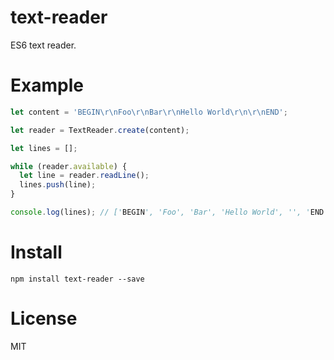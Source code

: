 # text-reader

ES6 text reader.

# Example

```JavaScript
let content = 'BEGIN\r\nFoo\r\nBar\r\nHello World\r\n\r\nEND';

let reader = TextReader.create(content);

let lines = [];

while (reader.available) {
  let line = reader.readLine();
  lines.push(line);
}

console.log(lines); // ['BEGIN', 'Foo', 'Bar', 'Hello World', '', 'END']
```

# Install

```
npm install text-reader --save
```

# License

MIT